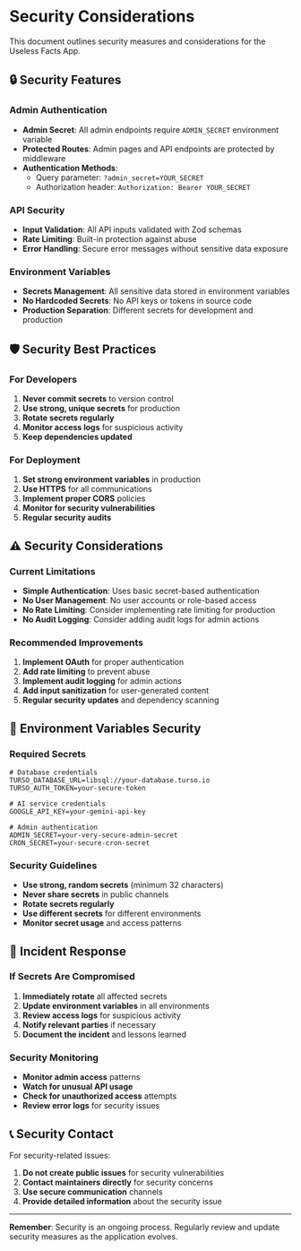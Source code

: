 # Security Considerations

This document outlines security measures and considerations for the Useless Facts App.

## 🔒 Security Features

### Admin Authentication

- **Admin Secret**: All admin endpoints require `ADMIN_SECRET` environment variable
- **Protected Routes**: Admin pages and API endpoints are protected by middleware
- **Authentication Methods**:
  - Query parameter: `?admin_secret=YOUR_SECRET`
  - Authorization header: `Authorization: Bearer YOUR_SECRET`

### API Security

- **Input Validation**: All API inputs validated with Zod schemas
- **Rate Limiting**: Built-in protection against abuse
- **Error Handling**: Secure error messages without sensitive data exposure

### Environment Variables

- **Secrets Management**: All sensitive data stored in environment variables
- **No Hardcoded Secrets**: No API keys or tokens in source code
- **Production Separation**: Different secrets for development and production

## 🛡️ Security Best Practices

### For Developers

1. **Never commit secrets** to version control
2. **Use strong, unique secrets** for production
3. **Rotate secrets regularly**
4. **Monitor access logs** for suspicious activity
5. **Keep dependencies updated**

### For Deployment

1. **Set strong environment variables** in production
2. **Use HTTPS** for all communications
3. **Implement proper CORS** policies
4. **Monitor for security vulnerabilities**
5. **Regular security audits**

## ⚠️ Security Considerations

### Current Limitations

- **Simple Authentication**: Uses basic secret-based authentication
- **No User Management**: No user accounts or role-based access
- **No Rate Limiting**: Consider implementing rate limiting for production
- **No Audit Logging**: Consider adding audit logs for admin actions

### Recommended Improvements

1. **Implement OAuth** for proper authentication
2. **Add rate limiting** to prevent abuse
3. **Implement audit logging** for admin actions
4. **Add input sanitization** for user-generated content
5. **Regular security updates** and dependency scanning

## 🔐 Environment Variables Security

### Required Secrets

```env
# Database credentials
TURSO_DATABASE_URL=libsql://your-database.turso.io
TURSO_AUTH_TOKEN=your-secure-token

# AI service credentials
GOOGLE_API_KEY=your-gemini-api-key

# Admin authentication
ADMIN_SECRET=your-very-secure-admin-secret
CRON_SECRET=your-secure-cron-secret
```

### Security Guidelines

- **Use strong, random secrets** (minimum 32 characters)
- **Never share secrets** in public channels
- **Rotate secrets regularly**
- **Use different secrets** for different environments
- **Monitor secret usage** and access patterns

## 🚨 Incident Response

### If Secrets Are Compromised

1. **Immediately rotate** all affected secrets
2. **Update environment variables** in all environments
3. **Review access logs** for suspicious activity
4. **Notify relevant parties** if necessary
5. **Document the incident** and lessons learned

### Security Monitoring

- **Monitor admin access** patterns
- **Watch for unusual API usage**
- **Check for unauthorized access** attempts
- **Review error logs** for security issues

## 📞 Security Contact

For security-related issues:

1. **Do not create public issues** for security vulnerabilities
2. **Contact maintainers directly** for security concerns
3. **Use secure communication** channels
4. **Provide detailed information** about the security issue

---

**Remember**: Security is an ongoing process. Regularly review and update security measures as the application evolves.
